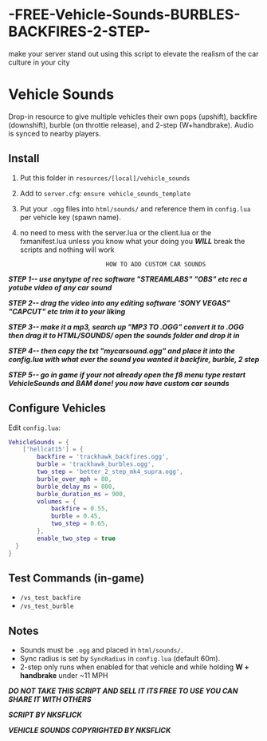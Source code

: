 # -FREE-Vehicle-Sounds-BURBLES-BACKFIRES-2-STEP-
make your server stand out using this script to elevate the realism of the car culture in your city

# Vehicle Sounds

Drop-in resource to give multiple vehicles their own pops (upshift), backfire (downshift), burble (on throttle release), and 2-step (W+handbrake). Audio is synced to nearby players.

## Install
1) Put this folder in `resources/[local]/vehicle_sounds`
2) Add to `server.cfg`: `ensure vehicle_sounds_template`
3) Put your `.ogg` files into `html/sounds/` and reference them in `config.lua` per vehicle key (spawn name).
4) no need to mess with the server.lua or the client.lua or the fxmanifest.lua unless you know what your doing you ***WILL*** break the scripts and nothing will work

                               HOW TO ADD CUSTOM CAR SOUNDS

***STEP 1-- use anytype of rec software "STREAMLABS" "OBS" etc rec a yotube video of any car sound***

***STEP 2-- drag the video into any editing software 'SONY VEGAS" "CAPCUT" etc trim it to your liking***

***STEP 3-- make it a mp3, search up "MP3 TO .OGG" convert it to .OGG then drag it to HTML/SOUNDS/ open the sounds folder and drop it in***
                                                                                                                                             
***STEP 4-- then copy the txt "mycarsound.ogg" and place it into the config.lua with what ever the sound you wanted it backfire, burble, 2 step***
                                                                                                                                                  
***STEP 5-- go in game if your not already open the f8 menu type restart VehicleSounds and BAM done! you now have custom car sounds***

## Configure Vehicles
Edit `config.lua`:
```lua
VehicleSounds = {
    ['hellcat15'] = {
        backfire = 'trackhawk_backfires.ogg',
        burble = 'trackhawk_burbles.ogg',
        two_step = 'better_2_step_mk4_supra.ogg',
        burble_over_mph = 80,
        burble_delay_ms = 800,
        burble_duration_ms = 900,
        volumes = {
            backfire = 0.55,
            burble = 0.45,
            two_step = 0.65,
        },
        enable_two_step = true
  }
}
```

## Test Commands (in-game)
- `/vs_test_backfire`
- `/vs_test_burble`

## Notes
- Sounds must be `.ogg` and placed in `html/sounds/`.
- Sync radius is set by `SyncRadius` in `config.lua` (default 60m).
- 2-step only runs when enabled for that vehicle and while holding **W + handbrake** under ~11 MPH

***DO NOT TAKE THIS SCRIPT AND SELL IT***
***ITS FREE TO USE YOU CAN SHARE IT WITH OTHERS***

***SCRIPT BY NKSFLICK***

***VEHICLE SOUNDS COPYRIGHTED BY NKSFLICK***

